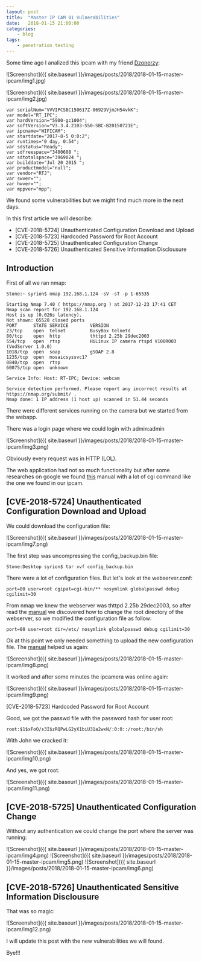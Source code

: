 ```yaml
---
layout: post
title:	"Master IP CAM 01 Vulnerabilities"
date:	2018-01-15 21:00:00
categories:
    - blog
tags:
    - penetration testing
---
```


Some time ago I analized this ipcam with my friend [Dzonerzy](https://twitter.com/dzonerzy):

![Screenshot]({{ site.baseurl }}/images/posts/2018/2018-01-15-master-ipcam/img1.jpg)

![Screenshot]({{ site.baseurl }}/images/posts/2018/2018-01-15-master-ipcam/img2.jpg)

~~~
var serialNum="VVVIPCSBC150617Z-06929VjmJH54vkK";
var model="RT_IPC";
var hardVersion="5900-gc1004";
var softVersion="V3.3.4.2103-S50-SBC-B20150721E";
var ipcname="WIFICAM";
var startdate="2017-8-5 0:0:2";
var runtimes="0 day, 0:54";
var sdstatus="Ready";
var sdfreespace="3400608 ";
var sdtotalspace="3969024 ";
var builddate="Jul 20 2015 ";
var productmodel="null";
var vendor="RTJ";
var swver="";
var hwver="";
var mppver="mpp";
~~~

We found some vulnerabilities but we might find much more in the next days.

In this first article we will describe:

* [CVE-2018-5724] Unauthenticated Configuration Download and Upload
* [CVE-2018-5723] Hardcoded Password for Root Account 
* [CVE-2018-5725] Unauthenticated Configuration Change
* [CVE-2018-5726] Unauthenticated Sensitive Information Disclousure

## Introduction

First of all we ran nmap:

~~~
Stone:~ syrion$ nmap 192.168.1.124 -sV -sT -p 1-65535

Starting Nmap 7.40 ( https://nmap.org ) at 2017-12-23 17:41 CET
Nmap scan report for 192.168.1.124
Host is up (0.026s latency).
Not shown: 65528 closed ports
PORT      STATE SERVICE        VERSION
23/tcp    open  telnet         BusyBox telnetd
80/tcp    open  http           thttpd 2.25b 29dec2003
554/tcp   open  rtsp           HiLinux IP camera rtspd V100R003 (VodServer 1.0.0)
1018/tcp  open  soap           gSOAP 2.8
1235/tcp  open  mosaicsyssvc1?
8840/tcp  open  rtsp
60075/tcp open  unknown

Service Info: Host: RT-IPC; Device: webcam

Service detection performed. Please report any incorrect results at https://nmap.org/submit/ .
Nmap done: 1 IP address (1 host up) scanned in 51.44 seconds
~~~

There were different services running on the camera but we started from the webapp.

There was a login page where we could login with admin:admin

![Screenshot]({{ site.baseurl }}/images/posts/2018/2018-01-15-master-ipcam/img3.png)

Obviously every request was in HTTP (LOL).

The web application had not so much functionality but after some researches on google we found [this](http://www.themadhermit.net/wp-content/uploads/2013/03/FI9821W-CGI-Commands.pdf) manual with a lot of cgi command like the one we found in our ipcam. 

## [CVE-2018-5724] Unauthenticated Configuration Download and Upload

We could download the configuration file:

![Screenshot]({{ site.baseurl }}/images/posts/2018/2018-01-15-master-ipcam/img7.png)

The first step was uncompressing the config_backup.bin file:

~~~
Stone:Desktop syrion$ tar xvf config_backup.bin 
~~~

 There were a lot of configuration files. But let's look at the webserver.conf:

~~~
port=80 user=root cgipat=cgi-bin/** nosymlink globalpasswd debug cgilimit=30
~~~

From nmap we knew the webserver was thttpd 2.25b 29dec2003, so after read the [manual](https://acme.com/software/thttpd/thttpd_man.html) we discovered how to change the root directory of the webserver, so we modified the configuration file as follow:

~~~
port=80 user=root dir=/etc/ nosymlink globalpasswd debug cgilimit=30
~~~

Ok at this point we only needed something to upload the new configuration file. The [manual](http://www.themadhermit.net/wp-content/uploads/2013/03/FI9821W-CGI-Commands.pdf) helped us again:

![Screenshot]({{ site.baseurl }}/images/posts/2018/2018-01-15-master-ipcam/img8.png)

It worked and after some minutes the ipcamera was online again:

![Screenshot]({{ site.baseurl }}/images/posts/2018/2018-01-15-master-ipcam/img9.png)

[CVE-2018-5723] Hardcoded Password for Root Account 

Good, we got the passwd file with the password hash for user root:

~~~
root:$1$xFoO/s3I$zRQPwLG2yX1biU31a2wxN/:0:0::/root:/bin/sh
~~~

With John we cracked it:

![Screenshot]({{ site.baseurl }}/images/posts/2018/2018-01-15-master-ipcam/img10.png)

And yes, we got root:

![Screenshot]({{ site.baseurl }}/images/posts/2018/2018-01-15-master-ipcam/img11.png)

## [CVE-2018-5725] Unauthenticated Configuration Change

Without any authentication we could change the port where the server was running:

![Screenshot]({{ site.baseurl }}/images/posts/2018/2018-01-15-master-ipcam/img4.png)
![Screenshot]({{ site.baseurl }}/images/posts/2018/2018-01-15-master-ipcam/img5.png)
![Screenshot]({{ site.baseurl }}/images/posts/2018/2018-01-15-master-ipcam/img6.png)

## [CVE-2018-5726] Unauthenticated Sensitive Information Disclousure

That was so magic:

![Screenshot]({{ site.baseurl }}/images/posts/2018/2018-01-15-master-ipcam/img12.png)

I will update this post with the new vulnerabilities we will found.

Bye!!!